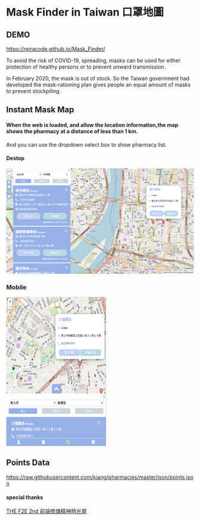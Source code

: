 # Mask Finder in Taiwan 口罩地圖

## DEMO
https://reiracode.github.io/Mask_Finder/

To avoid the risk of COVID-19, spreading, masks can be used for either protection of healthy persons or to prevent onward transmission.

In February 2020, the mask is out of stock. So the Taiwan government had developed the mask-rationing plan gives people an equal amount of masks to prevent stockpiling.




## Instant Mask Map
#### When the web is loaded, and allow the location information,the map shows the pharmacy at a distance of less than 1 km.
And you can use the dropdown select box to show pharmacy list.

#### Destop

![image](https://github.com/Reiracode/Mask_Finder/blob/gh-pages/icon/Mask_Finder.png)

### Mobile
<img src="https://github.com/Reiracode/Mask_Finder/blob/gh-pages/icon/Mask_Finder_m.png" width="268" height="400" />


## Points Data
https://raw.githubusercontent.com/kiang/pharmacies/master/json/points.json



#### special thanks 
[THE F2E 2nd 前端修煉精神時光屋](https://challenge.thef2e.com/ "link")
